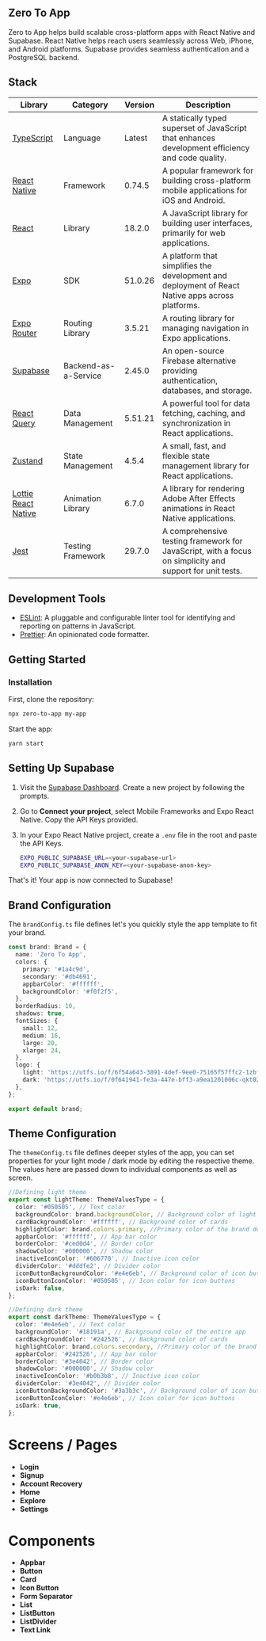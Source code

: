 ## Zero To App

Zero to App helps build scalable cross-platform apps with React Native and Supabase. React Native helps reach users seamlessly across Web, iPhone, and Android platforms. Supabase provides seamless authentication and a PostgreSQL backend.

## Stack

| Library                                                        | Category             | Version | Description                                                                                              |
| -------------------------------------------------------------- | -------------------- | ------- | -------------------------------------------------------------------------------------------------------- |
| [TypeScript](https://www.typescriptlang.org/)                  | Language             | Latest  | A statically typed superset of JavaScript that enhances development efficiency and code quality.         |
| [React Native](https://reactnative.dev/)                       | Framework            | 0.74.5  | A popular framework for building cross-platform mobile applications for iOS and Android.                 |
| [React](https://react.dev/)                                    | Library              | 18.2.0  | A JavaScript library for building user interfaces, primarily for web applications.                       |
| [Expo](https://expo.dev/)                                      | SDK                  | 51.0.26 | A platform that simplifies the development and deployment of React Native apps across platforms.         |
| [Expo Router](https://expo.dev/router)                         | Routing Library      | 3.5.21  | A routing library for managing navigation in Expo applications.                                          |
| [Supabase](https://supabase.com/)                              | Backend-as-a-Service | 2.45.0  | An open-source Firebase alternative providing authentication, databases, and storage.                    |
| [React Query](https://react-query.tanstack.com/)               | Data Management      | 5.51.21 | A powerful tool for data fetching, caching, and synchronization in React applications.                   |
| [Zustand](https://zustand-demo.pmnd.rs/)                       | State Management     | 4.5.4   | A small, fast, and flexible state management library for React applications.                             |
| [Lottie React Native](https://airbnb.io/lottie/#/react-native) | Animation Library    | 6.7.0   | A library for rendering Adobe After Effects animations in React Native applications.                     |
| [Jest](https://jestjs.io/)                                     | Testing Framework    | 29.7.0  | A comprehensive testing framework for JavaScript, with a focus on simplicity and support for unit tests. |

## Development Tools

- [ESLint](https://eslint.org/): A pluggable and configurable linter tool for identifying and reporting on patterns in JavaScript.
- [Prettier](https://prettier.io/): An opinionated code formatter.

## Getting Started

### Installation

First, clone the repository:

```bash
npx zero-to-app my-app
```

Start the app:

```bash
yarn start
```

## Setting Up Supabase

1. Visit the [Supabase Dashboard](https://app.supabase.com/). Create a new project by following the prompts.

2. Go to **Connect your project**, select Mobile Frameworks and Expo React Native. Copy the API Keys provided. 
3. In your Expo React Native project, create a `.env` file in the root and paste the API Keys. 

    ```bash
    EXPO_PUBLIC_SUPABASE_URL=<your-supabase-url>
    EXPO_PUBLIC_SUPABASE_ANON_KEY=<your-supabase-anon-key>
    ```
    
That's it! Your app is now connected to Supabase!

## Brand Configuration

The `brandConfig.ts` file defines let's you quickly style the app template to fit your brand.
```typescript
const brand: Brand = {
  name: 'Zero To App',
  colors: {
    primary: '#1a4c9d',
    secondary: '#db4691',
    appbarColor: '#ffffff',
    backgroundColor: '#f0f2f5',
  },
  borderRadius: 10,
  shadows: true,
  fontSizes: {
    small: 12,
    medium: 16,
    large: 20,
    xlarge: 24,
  },
  logo: {
    light: 'https://utfs.io/f/6f54a643-3891-4def-9ee0-75165f57ffc2-1zbfv.png',
    dark: 'https://utfs.io/f/0f641941-fe3a-447e-bff3-a9ea1201006c-qkt02w.png',
  },
};

export default brand;
```

## Theme Configuration

The `themeConfig.ts` file defines deeper styles of the app, you can set properties for your light mode / dark mode by editing the respective
theme. The values here are passed down to individual components as well as screen.

```typescript
//Defining light theme
export const lightTheme: ThemeValuesType = {
  color: '#050505', // Text color
  backgroundColor: brand.backgroundColor, // Background color of light theme derived from brandConfig
  cardBackgroundColor: '#ffffff', // Background color of cards
  highlightColor: brand.colors.primary, //Primary color of the brand derived from brandConfig
  appbarColor: '#ffffff', // App bar color
  borderColor: '#ced0d4', // Border color
  shadowColor: '#000000', // Shadow color
  inactiveIconColor: '#606770', // Inactive icon color
  dividerColor: '#dddfe2', // Divider color
  iconButtonBackgroundColor: '#e4e6eb', // Background color of icon buttons
  iconButtonIconColor: '#050505', // Icon color for icon buttons
  isDark: false,
};

//Defining dark theme
export const darkTheme: ThemeValuesType = {
  color: '#e4e6eb', // Text color
  backgroundColor: '#18191a', // Background color of the entire app
  cardBackgroundColor: '#242526', // Background color of cards
  highlightColor: brand.colors.secondary, //Primary color of the brand derived from brandConfig
  appbarColor: '#242526', // App bar color
  borderColor: '#3e4042', // Border color
  shadowColor: '#000000', // Shadow color
  inactiveIconColor: '#b0b3b8', // Inactive icon color
  dividerColor: '#3e4042', // Divider color
  iconButtonBackgroundColor: '#3a3b3c', // Background color of icon buttons
  iconButtonIconColor: '#e4e6eb', // Icon color for icon buttons
  isDark: true,
};
```

# Screens / Pages

- **Login**
- **Signup**
- **Account Recovery**
- **Home**
- **Explore**
- **Settings**

# Components

- **Appbar**
- **Button**
- **Card**
- **Icon Button**
- **Form Separator**
- **List**
- **ListButton**
- **ListDivider**
- **Text Link**
